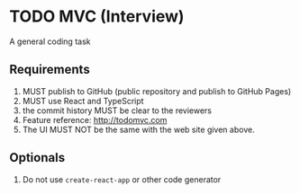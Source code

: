 # TODO MVC (Interview)

A general coding task 

## Requirements

1. MUST publish to GitHub (public repository and publish to GitHub Pages)
2. MUST use React and TypeScript
3. the commit history MUST be clear to the reviewers
4. Feature reference: <http://todomvc.com>
5. The UI MUST NOT be the same with the web site given above.

## Optionals

1. Do not use `create-react-app` or other code generator
